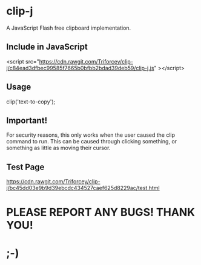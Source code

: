 # clip-j
A JavaScript Flash free clipboard implementation.
## Include in JavaScript
&lt;script src="https://cdn.rawgit.com/Triforcey/clip-j/c84ead3dfbec99585f7665b0bfbb2bdad39deb59/clip-j.js" &gt;&lt;/script&gt;
## Usage
clip('text-to-copy');
## Important!
For security reasons, this only works when the user caused the clip command to run. This can be caused through clicking something, or something as little as moving their cursor.
## Test Page
https://cdn.rawgit.com/Triforcey/clip-j/bc45dd03e9b9d39ebcdc434527caef625d8229ac/test.html
# PLEASE REPORT ANY BUGS! THANK YOU!
# ;-)
